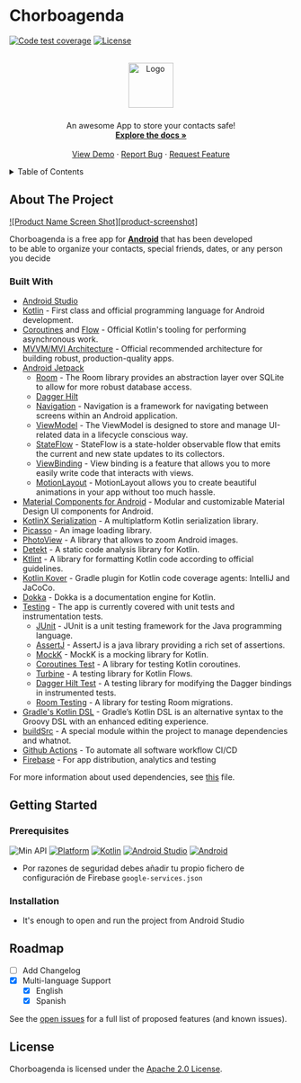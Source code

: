 
# Chorboagenda

<!-- PROJECT SHIELDS -->
<!--
*** I'm using markdown "reference style" links for readability.
*** Reference links are enclosed in brackets [ ] instead of parentheses ( ).
*** See the bottom of this document for the declaration of the reference variables
*** for contributors-url, forks-url, etc. This is an optional, concise syntax you may use.
*** https://www.markdownguide.org/basic-syntax/#reference-style-links
-->
[![Code test coverage](https://codecov.io/gh/dalodev/ChorboAgenda/branch/develop/graph/badge.svg?token=ZR5BT2T598)](https://codecov.io/gh/dalodev/ChorboAgenda)
[![License](https://img.shields.io/badge/License-Apache%202.0-blue.svg)](https://opensource.org/licenses/Apache-2.0)

<!-- PROJECT LOGO -->
<br />
<div align="center">
  <a href="https://github.com/dalodev/ChorboAgenda">
    <img src="images/logo.png" alt="Logo" width="80" height="80">
  </a>

<h3 align="center"></h3>

  <p align="center">
    An awesome App to store your contacts safe!
    <br />
    <a href="https://github.com/dalodev/ChorboAgenda"><strong>Explore the docs »</strong></a>
    <br />
    <br />
    <a href="https://github.com/dalodev/ChorboAgenda">View Demo</a>
    ·
    <a href="https://github.com/dalodev/ChorboAgenda/issues">Report Bug</a>
    ·
    <a href="https://github.com/dalodev/ChorboAgenda/issues">Request Feature</a>
  </p>
</div>

<!-- TABLE OF CONTENTS -->
<details>
  <summary>Table of Contents</summary>
  <ol>
    <li>
      <a href="#about-the-project">About The Project</a>
      <ul>
        <li><a href="#built-with">Built With</a></li>
      </ul>
    </li>
    <li>
      <a href="#getting-started">Getting Started</a>
      <ul>
        <li><a href="#prerequisites">Prerequisites</a></li>
        <li><a href="#installation">Installation</a></li>
      </ul>
    </li>
    <li><a href="#roadmap">Roadmap</a></li>
    <li><a href="#license">License</a></li>
  </ol>
</details>

<!-- ABOUT THE PROJECT -->
## About The Project
[![Product Name Screen Shot][product-screenshot]](https://example.com)

Chorboagenda is a free app for **[Android](https://example.com)** that has been developed   
to be able to organize your contacts, special friends, dates, or any person you decide

### Built With

- [Android Studio](https://developer.android.com/studio)
- [Kotlin](https://kotlinlang.org) - First class and official programming language for Android development.
- [Coroutines](https://kotlinlang.org/docs/reference/coroutines-overview.html) and [Flow](https://kotlinlang.org/docs/reference/coroutines/flow.html#asynchronous-flow) - Official Kotlin's tooling for performing asynchronous work.
- [MVVM/MVI Architecture](https://developer.android.com/jetpack/guide) - Official recommended architecture for building robust, production-quality apps.
- [Android Jetpack](https://developer.android.com/jetpack)
  - [Room](https://developer.android.com/topic/libraries/architecture/room) - The Room library provides an abstraction layer over SQLite to allow for more robust database access.
  - [Dagger Hilt](https://developer.android.com/training/dependency-injection/hilt-android)
  - [Navigation](https://developer.android.com/guide/navigation) - Navigation is a framework for navigating between screens within an Android application.
  - [ViewModel](https://developer.android.com/topic/libraries/architecture/viewmodel) - The ViewModel is designed to store and manage UI-related data in a lifecycle conscious way.
  - [StateFlow](https://developer.android.com/kotlin/flow/stateflow-and-sharedflow#stateflow) - StateFlow is a state-holder observable flow that emits the current and new state updates to its collectors.
  - [ViewBinding](https://developer.android.com/topic/libraries/view-binding) - View binding is a feature that allows you to more easily write code that interacts with views.
  - [MotionLayout](https://developer.android.com/training/constraint-layout/motionlayout) - MotionLayout allows you to create beautiful animations in your app without too much hassle.
- [Material Components for Android](https://github.com/material-components/material-components-android) - Modular and customizable Material Design UI components for Android.
- [KotlinX Serialization](https://github.com/Kotlin/kotlinx.serialization) - A multiplatform Kotlin serialization library.
- [Picasso](https://github.com/square/picasso) - An image loading library.
- [PhotoView](https://github.com/Baseflow/PhotoView) - A library that allows to zoom Android images.
- [Detekt](https://github.com/detekt/detekt) - A static code analysis library for Kotlin.
- [Ktlint](https://github.com/pinterest/ktlint) - A library for formatting Kotlin code according to official guidelines.
- [Kotlin Kover](https://github.com/Kotlin/kotlinx-kover) - Gradle plugin for Kotlin code coverage agents: IntelliJ and JaCoCo.
- [Dokka](https://github.com/Kotlin/dokka) - Dokka is a documentation engine for Kotlin.
- [Testing](https://developer.android.com/training/testing) - The app is currently covered with unit tests and instrumentation tests.
  - [JUnit](https://junit.org/junit5) - JUnit is a unit testing framework for the Java programming language.
  - [AssertJ](https://assertj.github.io/doc) - AssertJ is a java library providing a rich set of assertions.
  - [MockK](https://github.com/mockk/mockk) - MockK is a mocking library for Kotlin.
  - [Coroutines Test](https://github.com/Kotlin/kotlinx.coroutines/tree/master/kotlinx-coroutines-test) - A library for testing Kotlin coroutines.
  - [Turbine](https://github.com/cashapp/turbine) - A testing library for Kotlin Flows.
  - [Dagger Hilt Test](https://developer.android.com/training/dependency-injection/hilt-testing) - A testing library for modifying the Dagger bindings in instrumented tests.
  - [Room Testing](https://developer.android.com/training/data-storage/room/migrating-db-versions#test) - A library for testing Room migrations.
- [Gradle's Kotlin DSL](https://docs.gradle.org/current/userguide/kotlin_dsl.html) - Gradle’s Kotlin DSL is an alternative syntax to the Groovy DSL with an enhanced editing experience.
- [buildSrc](https://docs.gradle.org/current/userguide/organizing_gradle_projects.html#sec:build_sources) - A special module within the project to manage dependencies and whatnot. 
- [Github Actions](https://github.com/features/actions) -  To automate all software workflow CI/CD
- [Firebase](https://firebase.google.com/) - For app distribution, analytics and testing
  
For more information about used dependencies, see [this](/buildSrc/src/main/java/Dependencies.kt) file.

<!-- GETTING STARTED -->
## Getting Started

### Prerequisites
![Min API](https://img.shields.io/badge/API-21%2B-orange.svg?style=flat)
[![Platform](https://img.shields.io/badge/platform-Android-green.svg)](http://developer.android.com/index.html)
[![Kotlin](https://img.shields.io/badge/Kotlin-1.5-purple?longCache=true&style=popout-square)](https://kotlinlang.org)
[![Android Studio](https://img.shields.io/badge/Android_Studio-4.2-blue.svg?longCache=true&style=popout-square)](https://developer.android.com/studio)
[![Android](https://img.shields.io/badge/Android-5-green.svg?longCache=true&style=popout-square)](https://www.android.com)

* Por razones de seguridad debes añadir tu propio fichero de configuración de Firebase `google-services.json`

### Installation

* It's enough to open and run the project from Android Studio


<!-- ROADMAP -->
## Roadmap

- [ ] Add Changelog
- [x] Multi-language Support
  - [x] English
  - [x] Spanish

See the [open issues](https://github.com/dalodev/Chorboagenda/issues) for a full list of proposed features (and known issues).

<!-- LICENSE -->
## License

Chorboagenda is licensed under the [Apache 2.0 License](LICENSE).
